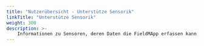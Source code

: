 ```yaml
---
title: "Nutzerübersicht - Unterstütze Sensorik"
linkTitle: "Unterstütze Sensorik"
weight: 300
description: >-
    Informationen zu Sensoren, deren Daten die FieldMApp erfassen kann.
---
```

